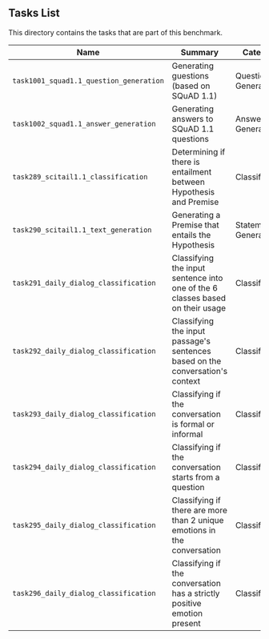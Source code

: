 ## Tasks List 

This directory contains the tasks that are part of this benchmark. 


Name | Summary | Category
---- | ----------- | --------
`task1001_squad1.1_question_generation` | Generating guestions (based on SQuAD 1.1) | Question Generation  
`task1002_squad1.1_answer_generation` | Generating answers to SQuAD 1.1 questions | Answer Generation
`task289_scitail1.1_classification` | Determining if there is entailment between Hypothesis and Premise | Classification
`task290_scitail1.1_text_generation` | Generating a Premise that entails the Hypothesis | Statement Generation
`task291_daily_dialog_classification` | Classifying the input sentence into one of the 6 classes based on their usage| Classification
`task292_daily_dialog_classification` | Classifying the input passage's sentences based on the conversation's context | Classification
`task293_daily_dialog_classification` | Classifying if the conversation is formal or informal | Classification 
`task294_daily_dialog_classification` | Classifying if the conversation starts from a question | Classification
`task295_daily_dialog_classification` | Classifying if there are more than 2 unique emotions in the conversation | Classification
`task296_daily_dialog_classification` | Classifying if the conversation has a strictly positive emotion present| Classification